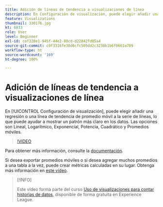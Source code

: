 ```yaml
---
title: Adición de líneas de tendencia a visualizaciones de línea
description: En Configuración de visualización, puede elegir añadir una regresión o una línea de tendencia de promedio móvil a la serie de líneas, lo que puede ayudar a mostrar un patrón más claro en los datos. Las opciones son Lineal, Logarítmico, Exponencial, Potencia, Cuadrático y Promedios móviles.
feature: Visualizations
thumbnail: 330176.jpg
kt: 6833
role: User
level: Beginner
exl-id: cef228e1-945f-44e2-80cd-d22842fd05a4
source-git-commit: c9f3316fe30d6cfc505dd2c3238b1b6f0661a709
workflow-type: ht
source-wordcount: '169'
ht-degree: 100%

---
```


# Adición de líneas de tendencia a visualizaciones de línea

En [!UICONTROL Configuración de visualización], puede elegir añadir una regresión o una línea de tendencia de promedio móvil a la serie de líneas, lo que puede ayudar a mostrar un patrón más claro en los datos. Las opciones son Lineal, Logarítmico, Exponencial, Potencia, Cuadrático y Promedios móviles.

>[!VIDEO](https://video.tv.adobe.com/v/330176/?quality=12&learn=on)

Para obtener más información, consulte la [documentación](https://experienceleague.adobe.com/docs/analytics/analyze/analysis-workspace/visualizations/line.html?lang=es#analysis-workspace).

Si desea exportar promedios móviles o si desea agregar muchos promedios a una tabla a la vez, puede crear métricas calculadas en su lugar. Obtenga más información en [este vídeo](https://experienceleague.adobe.com/docs/analytics-learn/tutorials/analysis-workspace/visualizations/using-the-cumulative-average-function-to-apply-metric-smoothing.html?lang=es#analysis-workspace).

>[!INFO]
>
> Este vídeo forma parte del curso [Uso de visualizaciones para contar historias de datos](https://experienceleague.adobe.com/?recommended=Analytics-U-1-2021.1.visualizations&amp;lang=es), disponible de forma gratuita en Experience League.
